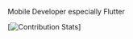 Mobile Developer especially Flutter

[![Contribution Stats](https://github-contribution-stats.vercel.app/api/?username=monfadev)]
